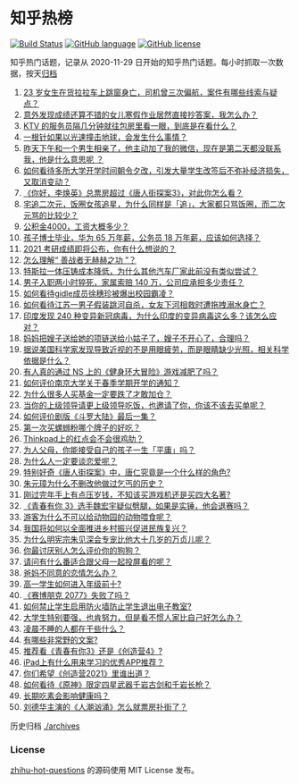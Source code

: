 # 知乎热榜
[![Build Status](https://github.com/ToWeLong/zhihu-hot-questions/workflows/CI/badge.svg)](https://github.com/ToWeLong/zhihu-hot-questions/actions)
[![GitHub language](https://img.shields.io/badge/language-golang-orange.svg)](https://golang.org/)
[![GitHub license](https://img.shields.io/github/license/ToWeLong/zhihu-hot-questions)](https://github.com/ToWeLong/zhihu-hot-questions/blob/main/LICENSE)

知乎热门话题，记录从 2020-11-29 日开始的知乎热门话题。每小时抓取一次数据，按天[归档](./archives)

<!-- BEGIN -->

1. [23 岁女生在货拉拉车上跳窗身亡，司机曾三次偏航，案件有哪些线索与疑点？](https://www.zhihu.com/question/445659561)
1. [意外发现成绩还算不错的女儿寒假作业居然直接抄答案，我怎么办？](https://www.zhihu.com/question/444223188)
1. [KTV 的服务员隔几分钟就往包房里看一眼，到底是在看什么？](https://www.zhihu.com/question/22629932)
1. [一根针如果以光速撞击地球，会发生什么事情？](https://www.zhihu.com/question/445280012)
1. [昨天下午和一个男生相亲了，他主动加了我的微信，现在是第二天都没联系我，他是什么意思呢   ？](https://www.zhihu.com/question/442482767)
1. [如何看待多所大学开学时间朝令夕改，引发大量学生改签后不弥补经济损失，又取消变动？](https://www.zhihu.com/question/445621972)
1. [《你好，李焕英》总票房超过《唐人街探案3》，对此你怎么看？](https://www.zhihu.com/question/445258008)
1. [宅追二次元，饭圈女孩追星，为什么同样是「追」，大家都只骂饭圈，而二次元骂的比较少？](https://www.zhihu.com/question/434446919)
1. [公积金4000，工资大概多少？](https://www.zhihu.com/question/442656404)
1. [孩子博士毕业，华为 65 万年薪，公务员 18 万年薪，应该如何选择？](https://www.zhihu.com/question/444289082)
1. [2021 考研成绩即将公布，你有什么想说的？](https://www.zhihu.com/question/443240054)
1. [怎么理解“ 善战者无赫赫之功 ”？](https://www.zhihu.com/question/409246699)
1. [特斯拉一体压铸成本降低，为什么其他汽车厂家此前没有类似尝试？](https://www.zhihu.com/question/445343579)
1. [男子入职两小时猝死，家属索赔 140 万，公司应承担多少责任？](https://www.zhihu.com/question/445700181)
1. [如何看待gidle成员徐穗珍被爆出校园霸凌？](https://www.zhihu.com/question/445670084)
1. [如何看待江苏一男子假装跳河自杀，女友下河相救时遭拖拽溺水身亡？](https://www.zhihu.com/question/445577862)
1. [印度发现 240 种变异新冠病毒，为什么印度的变异病毒这么多？该怎么应对？](https://www.zhihu.com/question/445691119)
1. [妈妈把嫂子送给她的项链送给小姑子了，嫂子不开心了，合理吗？](https://www.zhihu.com/question/443569422)
1. [据说美国科学家发现导致近视的不是用眼疲劳，而是眼睛缺少光照，相关科学依据是什么？](https://www.zhihu.com/question/46868950)
1. [有人真的通过 NS 上的《健身环大冒险》游戏减肥了吗？](https://www.zhihu.com/question/359016259)
1. [如何评价南京大学关于春季学期开学的通知？](https://www.zhihu.com/question/445661666)
1. [为什么很多人买基金一定要跌了才敢加仓？](https://www.zhihu.com/question/440460820)
1. [当你的上级领导请更上级领导吃饭，也邀请了你，你该不该去买单呢？](https://www.zhihu.com/question/440020824)
1. [如何评价剧版《斗罗大陆》最后一集？](https://www.zhihu.com/question/445564855)
1. [第一次买螺蛳粉哪个牌子的好吃？](https://www.zhihu.com/question/374452877)
1. [Thinkpad上的红点会不会很鸡肋？](https://www.zhihu.com/question/402973926)
1. [为人父母，你能接受自己的孩子一生「平庸」吗？](https://www.zhihu.com/question/359250781)
1. [为什么人一定要谈恋爱呢？](https://www.zhihu.com/question/444367432)
1. [特别好奇《唐人街探案》中，唐仁究竟是一个什么样的角色?](https://www.zhihu.com/question/444127621)
1. [朱元璋为什么不删改他做过乞丐的历史？](https://www.zhihu.com/question/319334362)
1. [刚过完年手上有点压岁钱，不知该买游戏机还是买四大名著?](https://www.zhihu.com/question/444472347)
1. [《青春有你 3》选手魏宏宇疑似劈腿，如果是实锤，他会退赛吗？](https://www.zhihu.com/question/445700794)
1. [游客为什么不可以给动物园的动物喂食呢？](https://www.zhihu.com/question/445096583)
1. [我国将如何以全面推进乡村振兴促进民族复兴？](https://www.zhihu.com/question/445669242)
1. [为什么明宪宗朱见深会专宠比他大十几岁的万贞儿呢？](https://www.zhihu.com/question/27216354)
1. [你最讨厌别人怎么评价你的狗狗？](https://www.zhihu.com/question/444389363)
1. [请问有什么番适合跟父母一起投屏看的呢？](https://www.zhihu.com/question/445125108)
1. [爸妈不同意的恋情怎么办？](https://www.zhihu.com/question/424909317)
1. [高一学生如何进入年级前十?](https://www.zhihu.com/question/426078063)
1. [《赛博朋克 2077》失败了吗？](https://www.zhihu.com/question/445240608)
1. [如何禁止学生启用防火墙防止学生退出电子教室?](https://www.zhihu.com/question/434039414)
1. [大学生特别要强，也肯努力，但是看不惯人家比自己好怎么办？](https://www.zhihu.com/question/438476679)
1. [凌晨不睡的人都在干些什么？](https://www.zhihu.com/question/443541851)
1. [有哪些非常野的文案?](https://www.zhihu.com/question/440236283)
1. [推荐看《青春有你3》还是《创造营4》?](https://www.zhihu.com/question/445130300)
1. [iPad上有什么用来学习的优秀APP推荐？](https://www.zhihu.com/question/402237654)
1. [你们希望《创造营2021》里谁出道？](https://www.zhihu.com/question/445053809)
1. [如何看待《原神》限定四星武器千岩古剑和千岩长枪？](https://www.zhihu.com/question/445569668)
1. [长期吃素会影响健康吗？](https://www.zhihu.com/question/444593611)
1. [刘德华主演的《人潮汹涌》怎么就票房扑街了？](https://www.zhihu.com/question/445156727)

<!-- END -->

历史归档 [./archives](./archives)


### License
[zhihu-hot-questions](https://github.com/towelong/zhihu-hot-questions) 的源码使用 MIT License 发布。
